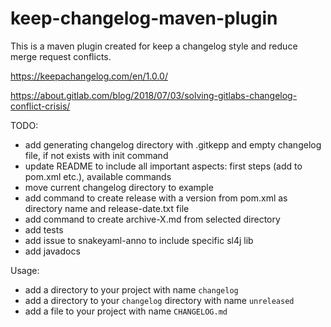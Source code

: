 # keep-changelog-maven-plugin

This is a maven plugin created for keep a changelog style and reduce merge request conflicts.

https://keepachangelog.com/en/1.0.0/

https://about.gitlab.com/blog/2018/07/03/solving-gitlabs-changelog-conflict-crisis/


TODO: 
- add generating changelog directory with .gitkepp and empty changelog file, if not exists with init command
- update README to include all important aspects: first steps (add to pom.xml etc.), available commands
- move current changelog directory to example
- add command to create release with a version from pom.xml as directory name and release-date.txt file
- add command to create archive-X.md from selected directory
- add tests
- add issue to snakeyaml-anno to include specific sl4j lib
- add javadocs

Usage:
- add a directory to your project with name `changelog`
- add a directory to your `changelog` directory with name `unreleased`
- add a file to your project with name `CHANGELOG.md`



